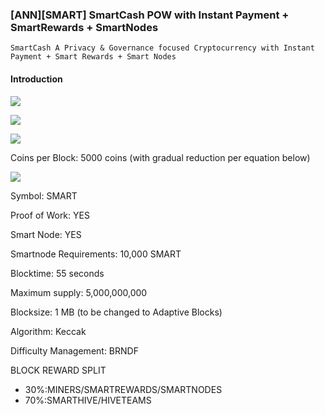 ### [ANN][SMART] SmartCash POW with Instant Payment + SmartRewards + SmartNodes


    SmartCash A Privacy & Governance focused Cryptocurrency with Instant Payment + Smart Rewards + Smart Nodes

#### Introduction


![](https://ip.bitcointalk.org/?u=https%3A%2F%2Fi.imgur.com%2FWuT98G4.png&t=592&c=L5khx5JkmFIA2Q)


![](https://ip.bitcointalk.org/?u=https%3A%2F%2Fi.imgur.com%2FZypo9TL.png&t=592&c=gixZr5SKqLpYmw)

![](https://ip.bitcointalk.org/?u=https%3A%2F%2Fi.imgur.com%2F8tLNb67.png&t=592&c=j6_axXQH3LlIBg)

Coins per Block: 5000 coins (with gradual reduction per equation below)

![](https://ip.bitcointalk.org/?u=https%3A%2F%2Fi.imgur.com%2Fc17TIoa.jpg&t=592&c=aEABsNaSnTwQVg)

Symbol: SMART

Proof of Work: YES

Smart Node: YES

Smartnode Requirements: 10,000 SMART

Blocktime: 55 seconds

Maximum supply: 5,000,000,000

Blocksize: 1 MB (to be changed to Adaptive Blocks)

Algorithm: Keccak

Difficulty Management: BRNDF

BLOCK REWARD SPLIT

- 30%:MINERS/SMARTREWARDS/SMARTNODES
- 70%:SMARTHIVE/HIVETEAMS